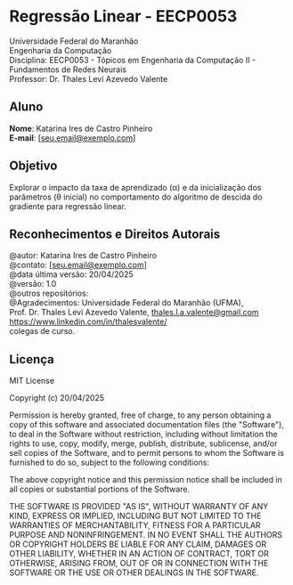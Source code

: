 # Regressão Linear - EECP0053

Universidade Federal do Maranhão  
Engenharia da Computação  
Disciplina: EECP0053 - Tópicos em Engenharia da Computação II - Fundamentos de Redes Neurais  
Professor: Dr. Thales Levi Azevedo Valente

## Aluno
**Nome**: Katarina Ires de Castro Pinheiro  
**E-mail**: [seu.email@exemplo.com]  

## Objetivo
Explorar o impacto da taxa de aprendizado (α) e da inicialização dos parâmetros (θ inicial) no comportamento do algoritmo de descida do gradiente para regressão linear.

## Reconhecimentos e Direitos Autorais

@autor: Katarina Ires de Castro Pinheiro  
@contato: [seu.email@exemplo.com]  
@data última versão: 20/04/2025  
@versão: 1.0  
@outros repositórios:  
@Agradecimentos: Universidade Federal do Maranhão (UFMA),  
Prof. Dr. Thales Levi Azevedo Valente, thales.l.a.valente@gmail.com  
https://www.linkedin.com/in/thalesvalente/  
colegas de curso.

## Licença

MIT License

Copyright (c) 20/04/2025

Permission is hereby granted, free of charge, to any person obtaining a copy
of this software and associated documentation files (the "Software"), to deal
in the Software without restriction, including without limitation the rights
to use, copy, modify, merge, publish, distribute, sublicense, and/or sell
copies of the Software, and to permit persons to whom the Software is
furnished to do so, subject to the following conditions:

The above copyright notice and this permission notice shall be included in
all copies or substantial portions of the Software.

THE SOFTWARE IS PROVIDED "AS IS", WITHOUT WARRANTY OF ANY KIND, EXPRESS OR
IMPLIED, INCLUDING BUT NOT LIMITED TO THE WARRANTIES OF MERCHANTABILITY,
FITNESS FOR A PARTICULAR PURPOSE AND NONINFRINGEMENT. IN NO EVENT SHALL THE
AUTHORS OR COPYRIGHT HOLDERS BE LIABLE FOR ANY CLAIM, DAMAGES OR OTHER
LIABILITY, WHETHER IN AN ACTION OF CONTRACT, TORT OR OTHERWISE, ARISING FROM,
OUT OF OR IN CONNECTION WITH THE SOFTWARE OR THE USE OR OTHER DEALINGS IN
THE SOFTWARE.